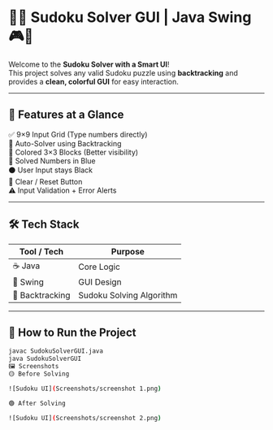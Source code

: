 # 🧠✨ Sudoku Solver GUI | Java Swing 🎮🔢

Welcome to the **Sudoku Solver with a Smart UI**!  
This project solves any valid Sudoku puzzle using **backtracking** and provides a **clean, colorful GUI** for easy interaction.

---

## 🎯 Features at a Glance

✅ 9×9 Input Grid (Type numbers directly)  
🧠 Auto-Solver using Backtracking  
🎨 Colored 3×3 Blocks (Better visibility)  
🔵 Solved Numbers in Blue  
⚫ User Input stays Black  
🧼 Clear / Reset Button  
⚠️ Input Validation + Error Alerts

---

## 🛠️ Tech Stack

| Tool / Tech | Purpose |
|-------------|---------|
| ☕ Java      | Core Logic |
| 🎨 Swing     | GUI Design |
| 🔁 Backtracking | Sudoku Solving Algorithm |

---

## 🚀 How to Run the Project

```bash
javac SudokuSolverGUI.java
java SudokuSolverGUI
🖼️ Screenshots
🟡 Before Solving

![Sudoku UI](Screenshots/screenshot 1.png)

🟢 After Solving

![Sudoku UI](Screenshots/screenshot 2.png)


